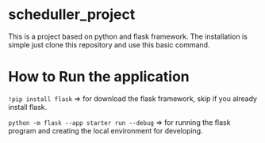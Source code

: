 # scheduller_project
This is a project based on python and flask framework. 
The installation is simple just clone this repository and use this basic command.

# How to Run the application
`!pip install flask` => for download the flask framework, skip if you already install flask.

`python -m flask --app starter run --debug` => for running the flask program and creating the local environment for developing.
